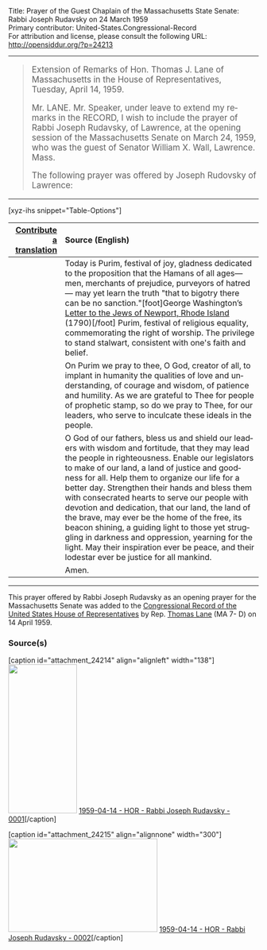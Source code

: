 <html>
<head></head>
<body>
Title: Prayer of the Guest Chaplain of the Massachusetts State Senate: Rabbi Joseph Rudavsky on 24 March 1959<br />
Primary contributor: United-States.Congressional-Record<br />
For attribution and license, please consult the following URL: <a href="http://opensiddur.org/?p=24213">http://opensiddur.org/?p=24213</a>
<p />
<hr />

<div class="english" lang="en" style="font-size:1.2em;">
<blockquote>
Extension of Remarks of Hon. Thomas J. Lane of Massachusetts in the House of Representatives, Tuesday, April 14, 1959.

Mr. LANE. Mr. Speaker, under leave to extend my remarks in the RECORD, I wish to include the prayer of Rabbi Joseph Rudavsky, of Lawrence, at the opening session of the Massachusetts Senate on March 24, 1959, who was the guest of Senator William X. Wall, Lawrence. Mass.

The following prayer was offered by Joseph Rudovsky of Lawrence:
</blockquote>
</div>

<hr />

[xyz-ihs snippet="Table-Options"]<table style="margin-left: auto; margin-right: auto;" class="draggable">
<thead><tr><th id="x" style="text-align: right;"><a href="/contributing/upload/">Contribute a translation</a></th><th style="text-align: left;">Source (English)</th></tr></thead>
<tbody>
<tr><td style="vertical-align:top;">
<div class="liturgy" lang="he">

</span></div></td>
 
<td style="vertical-align:top;">
<div class="english" lang="en">
Today is Purim, festival of joy, 
gladness dedicated to the proposition 
that the Hamans of all ages—
men, 
merchants of prejudice, 
purveyors of hatred—
may yet learn the truth "that to bigotry there can be no sanction."[foot]George Washington’s <a href="https://founders.archives.gov/documents/Washington/05-06-02-0135">Letter to the Jews of Newport, Rhode Island</a> (1790)[/foot]
Purim, festival of religious equality, 
commemorating the right of worship. 
The privilege to stand stalwart, 
consistent with one's faith and belief.
</div></td></tr>


<tr><td style="vertical-align:top;">
<div class="liturgy" lang="he">

</span></div></td>
 
<td style="vertical-align:top;">
<div class="english" lang="en">
On Purim we pray to thee, 
O God, creator of all, 
to implant in humanity 
the qualities of love and understanding, 
of courage and wisdom, 
of patience and humility. 
As we are grateful to Thee 
for people of prophetic stamp, 
so do we pray to Thee, 
for our leaders, 
who serve to inculcate these ideals in the people.
</div></td></tr>


<tr><td style="vertical-align:top;">
<div class="liturgy" lang="he">

</span></div></td>
 
<td style="vertical-align:top;">
<div class="english" lang="en">
O God of our fathers,
bless us 
and shield our leaders with wisdom and fortitude, 
that they may lead the people in righteousness. 
Enable our legislators to make of our land, 
a land of justice and goodness for all. 
Help them to organize our life 
for a better day. 
Strengthen their hands 
and bless them with consecrated hearts 
to serve our people with devotion and dedication, 
that our land, 
the land of the brave, 
may ever be the home of the free, 
its beacon shining, 
a guiding light to those yet struggling 
in darkness and oppression, 
yearning for the light. 
May their inspiration ever be peace, 
and their lodestar ever be justice 
for all mankind.
</div></td></tr>


<tr><td style="vertical-align:top;">
<div class="liturgy" lang="he">

</span></div></td>
 
<td style="vertical-align:top;">
<div class="english" lang="en">
Amen.
</div></td></tr>
</tbody></table>

<hr />

This prayer offered by Rabbi Joseph Rudavsky as an opening prayer for the Massachusetts Senate was added to the <a href="https://books.google.com/books?id=0zh_RCocxbgC&lpg=PP788&ots=9zl5u_WcpP&dq=congressional%20record%2014%20April%201959%20rabbi%20prayer%20purim&pg=PP788#v=onepage&q&f=false">Congressional Record of the United States House of Representatives</a> by Rep. <a href="https://en.wikipedia.org/wiki/Thomas_J._Lane">Thomas Lane</a> (MA 7- D) on 14 April 1959.

<h3>Source(s)</h3>

[caption id="attachment_24214" align="alignleft" width="138"]<a href="https://opensiddur.org/wp-content/uploads/2019/03/1959-04-14-HOR-Rabbi-Joseph-Rudavsky-0001.png"><img src="https://opensiddur.org/wp-content/uploads/2019/03/1959-04-14-HOR-Rabbi-Joseph-Rudavsky-0001-138x300.png" alt="" width="138" height="300" class="size-medium wp-image-24214" /></a> <a href="https://books.google.com/books/content?id=0zh_RCocxbgC&pg=PP788&img=1&zoom=3&hl=en&sig=ACfU3U26HM_Ga_20-mFSl1m8so82IKCGeQ&ci=732%2C577%2C232%2C500&edge=0">1959-04-14 - HOR - Rabbi Joseph Rudavsky - 0001</a>[/caption]

[caption id="attachment_24215" align="alignnone" width="300"]<a href="https://opensiddur.org/wp-content/uploads/2019/03/1959-04-14-HOR-Rabbi-Joseph-Rudavsky-0002.png"><img src="https://opensiddur.org/wp-content/uploads/2019/03/1959-04-14-HOR-Rabbi-Joseph-Rudavsky-0002-300x188.png" alt="" width="300" height="188" class="size-medium wp-image-24215" /></a> <a href="https://books.google.com/books/content?id=0zh_RCocxbgC&pg=PP789&img=1&zoom=3&hl=en&sig=ACfU3U1sdSOU_49wD4d6pYwPJrgRDGTz_Q&ci=42%2C100%2C303%2C183&edge=0">1959-04-14 - HOR - Rabbi Joseph Rudavsky - 0002</a>[/caption]
</body>
</html>